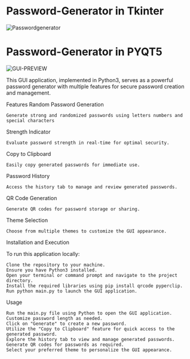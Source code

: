 # Password-Generator in Tkinter

![Passwordgenerator](https://user-images.githubusercontent.com/82821548/133645298-ce2d7f98-340f-4c7f-bfc1-7fe4aad06226.gif)

# Password-Generator in PYQT5 

![GUI-PREVIEW](https://github.com/TanvirTian/Password-Generator/assets/82821548/a57dc81f-7dce-44c2-a100-463d85da95ae)



This GUI application, implemented in Python3, serves as a powerful password generator with multiple features for secure password creation and management.

Features
Random Password Generation

    Generate strong and randomized passwords using letters numbers and special characters

Strength Indicator

    Evaluate password strength in real-time for optimal security.

Copy to Clipboard

    Easily copy generated passwords for immediate use.

Password History

    Access the history tab to manage and review generated passwords.

QR Code Generation

    Generate QR codes for password storage or sharing.

Theme Selection

    Choose from multiple themes to customize the GUI appearance.

Installation and Execution

To run this application locally:

    Clone the repository to your machine.
    Ensure you have Python3 installed.
    Open your terminal or command prompt and navigate to the project directory.
    Install the required libraries using pip install qrcode pyperclip.
    Run python main.py to launch the GUI application.

Usage

    Run the main.py file using Python to open the GUI application.
    Customize password length as needed.
    Click on "Generate" to create a new password.
    Utilize the "Copy to Clipboard" feature for quick access to the generated password.
    Explore the history tab to view and manage generated passwords.
    Generate QR codes for passwords as required.
    Select your preferred theme to personalize the GUI appearance.
